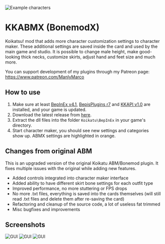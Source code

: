 ![Example characters](https://user-images.githubusercontent.com/39247311/48379579-e6891980-e6d4-11e8-890b-17e3509502ff.png)
# KKABMX (BonemodX)
Koikatsu! mod that adds more character customization settings to character maker. These additional settings are saved inside the card and used by the main game and studio. It is possible to change male height, make good-looking thick necks, customize skirts, adjust hand and feet size and much more.

You can support development of my plugins through my Patreon page: https://www.patreon.com/ManlyMarco

## How to use 
1. Make sure at least [BepInEx v4.1](https://github.com/BepInEx/BepInEx), [BepisPlugins r7](https://github.com/bbepis/BepisPlugins) and [KKAPI v1.0](https://github.com/ManlyMarco/KKAPI) are installed, and your game is updated.
2. Download the latest release from [here](https://github.com/ManlyMarco/KKABMX/releases/latest).
3. Extract the dll files into the folder `Koikatu\BepInEx` in your game's directory.
4. Start character maker, you should see new settings and categories show up. ABMX settings are highlighted in orange.

## Changes from original ABM
This is an upgraded version of the original Koikatu ABM/Bonemod plugin. It fixes multiple issues with the original while adding new features.
- Added controls integrated into character maker interface
- Added ability to have different skirt bone settings for each outfit type
- Improved performance, no more stuttering or FPS drops
- No more .txt files, everything is saved into the cards themselves (will still read .txt files and delete them after re-saving the card)
- Refactoring and cleanup of the source code, a lot of useless fat trimmed
- Misc bugfixes and improvements

## Screenshots
![GUI](https://user-images.githubusercontent.com/39247311/48955340-b734a100-ef4d-11e8-9c23-25d321812e2f.png)
![GUI](https://user-images.githubusercontent.com/39247311/48379580-e6891980-e6d4-11e8-91f5-4702c1af1fa2.png)
![GUI](https://user-images.githubusercontent.com/39247311/48379581-e6891980-e6d4-11e8-8253-21feed5ac6cb.png)

